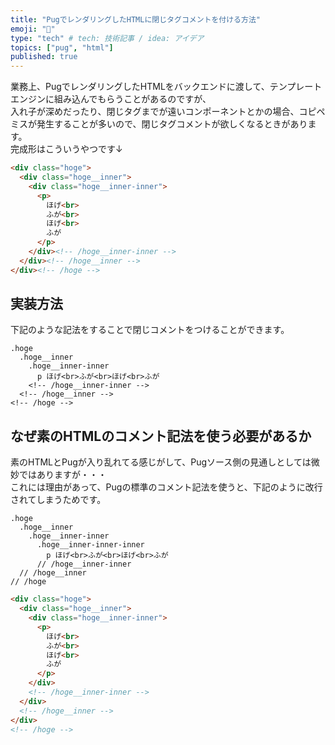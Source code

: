 ```yaml
---
title: "PugでレンダリングしたHTMLに閉じタグコメントを付ける方法"
emoji: "🐶"
type: "tech" # tech: 技術記事 / idea: アイデア
topics: ["pug", "html"]
published: true
---
```


業務上、PugでレンダリングしたHTMLをバックエンドに渡して、テンプレートエンジンに組み込んでもらうことがあるのですが、  
入れ子が深めだったり、閉じタグまでが遠いコンポーネントとかの場合、コピペミスが発生することが多いので、閉じタグコメントが欲しくなるときがあります。  
完成形はこういうやつです↓

```html
<div class="hoge">
  <div class="hoge__inner">
    <div class="hoge__inner-inner">
      <p>
        ほげ<br>
        ふが<br>
        ほげ<br>
        ふが
      </p>
    </div><!-- /hoge__inner-inner -->
  </div><!-- /hoge__inner -->
</div><!-- /hoge -->
```

## 実装方法

下記のような記法をすることで閉じコメントをつけることができます。

```pug
.hoge
  .hoge__inner
    .hoge__inner-inner
      p ほげ<br>ふが<br>ほげ<br>ふが
    <!-- /hoge__inner-inner -->
  <!-- /hoge__inner -->
<!-- /hoge -->
```

## なぜ素のHTMLのコメント記法を使う必要があるか

素のHTMLとPugが入り乱れてる感じがして、Pugソース側の見通しとしては微妙ではありますが・・・  
これには理由があって、Pugの標準のコメント記法を使うと、下記のように改行されてしまうためです。

```pug
.hoge
  .hoge__inner
    .hoge__inner-inner
      .hoge__inner-inner-inner
        p ほげ<br>ふが<br>ほげ<br>ふが
      // /hoge__inner-inner
  // /hoge__inner
// /hoge
```

```html
<div class="hoge">
  <div class="hoge__inner">
    <div class="hoge__inner-inner">
      <p>
        ほげ<br>
        ふが<br>
        ほげ<br>
        ふが
      </p>
    </div>
    <!-- /hoge__inner-inner -->
  </div>
  <!-- /hoge__inner -->
</div>
<!-- /hoge -->
```
